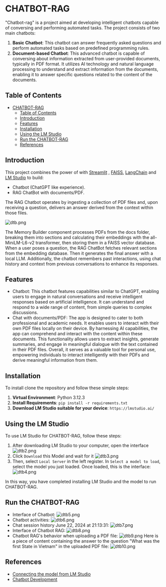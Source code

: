 # CHATBOT-RAG

"Chatbot-rag" is a project aimed at developing intelligent chatbots capable of conversing and performing automated tasks. The project consists of two main chatbots:

1. **Basic Chatbot**: This chatbot can answer frequently asked questions and perform automated tasks based on predefined programming rules.
2. **Document-based Chatbot**: This advanced chatbot is capable of conversing about information extracted from user-provided documents, typically in PDF format. It utilizes AI technology and natural language processing to understand and extract information from the documents, enabling it to answer specific questions related to the content of the documents.

## Table of Contents

- [CHATBOT-RAG](#chatbot-rag)
  - [Table of Contents](#table-of-contents)
  - [Introduction](#introduction)
  - [Features](#features)
  - [Installation](#installation)
  - [Using the LM Studio](#using-the-lm-studio)
  - [Run the CHATBOT-RAG](#run-the-chatbot-rag)
  - [References](#references)


## Introduction

This project combines the power of with [Streamlit](https://discuss.streamlit.io/) , [FAISS](https://www.pinecone.io/learn/series/faiss/faiss-tutorial/), [LangChain](https://python.langchain.com/docs/get_started/introduction.html) and [LM Studio](https://lmstudio.ai/) to build:
* Chatbot (ChatGPT like experience).
* RAG ChatBot with documents/PDF.

The RAG Chatbot operates by ingesting a collection of PDF files and, upon receiving a question, delivers an answer derived from the context within those files.

![dtb.png](picture/dtb.png)

The Memory Builder component processes PDFs from the docs folder, breaking them into sections and calculating their embeddings with the all-MiniLM-L6-v2 transformer, then storing them in a FAISS vector database. When a user poses a question, the RAG ChatBot fetches relevant sections from the embedding database. Then it generates the final answer with a local LLM. Additionally, the chatbot remembers past interactions, using chat history and context from previous conversations to enhance its responses.

## Features
* Chatbot: This chatbot features capabilities similar to ChatGPT, enabling users to engage in natural conversations and receive intelligent responses based on artificial intelligence. It can understand and respond to a wide range of content, from simple queries to complex discussions.
* Chat with documents/PDF: The app is designed to cater to both professional and academic needs. It enables users to interact with their own PDF files locally on their device. By harnessing AI capabilities, the app can comprehend and interact with the content within these documents. This functionality allows users to extract insights, generate summaries, and engage in meaningful dialogue with the text contained in their PDF files. Overall, it serves as a valuable tool for personal use, empowering individuals to interact intelligently with their PDFs and derive meaningful information from them.


## Installation
To install clone the repository and follow these simple steps:
1. **Virtual Environment**: Python 3.12.3
2. **Install Requirements**: ```pip install -r requirements.txt```
3. **Download LM Studio suitable for your device**: ```https://lmstudio.ai/```

## Using the LM Studio
To use LM Studio for CHATBOT-RAG, follow these steps:
1. After downloading LM Studio to your computer, open the interface
   ![dtb2.png](picture/dtb2.png)
2. Click ```Download``` this Model and wait for it
   ![dtb3.png](picture/dtb3.png)
3. Then, select ```Local Server``` in the left register. In ```Select a model to load```, select the model you just loaded. Once loaded, this is the interface:
   ![dtb4.png](picture/dtb4.png)

In this way, you have completed installing LM Studio and the model to run CHATBOT-RAG.

## Run the CHATBOT-RAG
* Interface of Chatbot:
  ![dtb5.png](picture/dtb5.png)
* Chatbot activities:
  ![dtb6.png](picture/dtb6.png)
* Chat session history June 22, 2024 at 21:13:31:
  ![dtb7.png](picture/dtb7.png)
* Interface of Chatbot RAG:
  ![dtb8.png](picture/dtb8.png)
* Chatbot RAG's behavior when uploading a PDF file:
  ![dtb9.png](picture/dtb9.png)
  Here is a piece of content containing the answer to the question "What was the first State in Vietnam" in the uploaded PDF file:
  ![dtb10.png](picture/dtb10.png)
## References
* [Connecting the model from LM Studio](https://www.youtube.com/watch?v=olscAhDZFLM)
* [Chatbot Development](https://github.com/Leon-Sander/local_multimodal_ai_chat/tree/main)